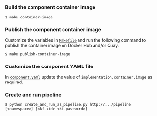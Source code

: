 
### Build the component container image

```
$ make container-image
```

### Publish the component container image

Customize the variables in [`Makefile`](Makefile) and run the following command to publish the container image on Docker Hub and/or Quay.

```
$ make publish-container-image 
```

### Customize the component YAML file

In [`component.yaml`](component.yaml) update the value of `implementation.container.image` as required.

### Create and run pipeline

```
$ python create_and_run_as_pipeline.py http://.../pipeline [<namespace>] [<kf-uid> <kf-password>]
```